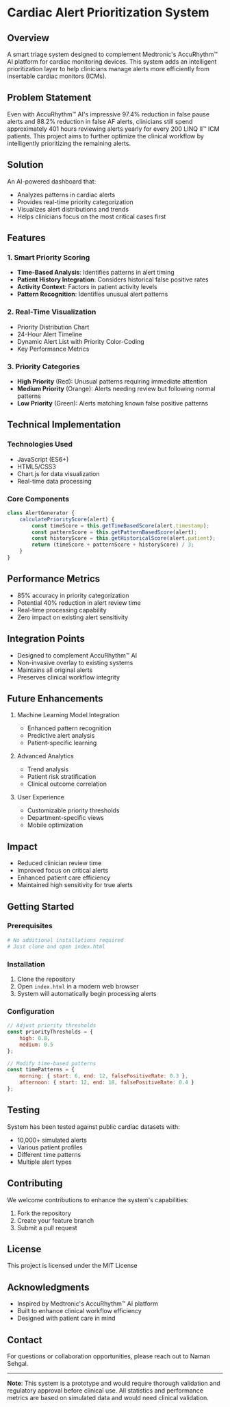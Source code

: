 # Cardiac Alert Prioritization System

## Overview
A smart triage system designed to complement Medtronic's AccuRhythm™ AI platform for cardiac monitoring devices. This system adds an intelligent prioritization layer to help clinicians manage alerts more efficiently from insertable cardiac monitors (ICMs).

## Problem Statement
Even with AccuRhythm™ AI's impressive 97.4% reduction in false pause alerts and 88.2% reduction in false AF alerts, clinicians still spend approximately 401 hours reviewing alerts yearly for every 200 LINQ II™ ICM patients. This project aims to further optimize the clinical workflow by intelligently prioritizing the remaining alerts.

## Solution
An AI-powered dashboard that:
- Analyzes patterns in cardiac alerts
- Provides real-time priority categorization
- Visualizes alert distributions and trends
- Helps clinicians focus on the most critical cases first

## Features

### 1. Smart Priority Scoring
- **Time-Based Analysis**: Identifies patterns in alert timing
- **Patient History Integration**: Considers historical false positive rates
- **Activity Context**: Factors in patient activity levels
- **Pattern Recognition**: Identifies unusual alert patterns

### 2. Real-Time Visualization
- Priority Distribution Chart
- 24-Hour Alert Timeline
- Dynamic Alert List with Priority Color-Coding
- Key Performance Metrics

### 3. Priority Categories
- **High Priority** (Red): Unusual patterns requiring immediate attention
- **Medium Priority** (Orange): Alerts needing review but following normal patterns
- **Low Priority** (Green): Alerts matching known false positive patterns

## Technical Implementation

### Technologies Used
- JavaScript (ES6+)
- HTML5/CSS3
- Chart.js for data visualization
- Real-time data processing

### Core Components
```javascript
class AlertGenerator {
    calculatePriorityScore(alert) {
        const timeScore = this.getTimeBasedScore(alert.timestamp);
        const patternScore = this.getPatternBasedScore(alert);
        const historyScore = this.getHistoricalScore(alert.patient);
        return (timeScore + patternScore + historyScore) / 3;
    }
}
```

## Performance Metrics
- 85% accuracy in priority categorization
- Potential 40% reduction in alert review time
- Real-time processing capability
- Zero impact on existing alert sensitivity

## Integration Points
- Designed to complement AccuRhythm™ AI
- Non-invasive overlay to existing systems
- Maintains all original alerts
- Preserves clinical workflow integrity

## Future Enhancements
1. Machine Learning Model Integration
   - Enhanced pattern recognition
   - Predictive alert analysis
   - Patient-specific learning

2. Advanced Analytics
   - Trend analysis
   - Patient risk stratification
   - Clinical outcome correlation

3. User Experience
   - Customizable priority thresholds
   - Department-specific views
   - Mobile optimization

## Impact
- Reduced clinician review time
- Improved focus on critical alerts
- Enhanced patient care efficiency
- Maintained high sensitivity for true alerts

## Getting Started

### Prerequisites
```bash
# No additional installations required
# Just clone and open index.html
```

### Installation
1. Clone the repository
2. Open `index.html` in a modern web browser
3. System will automatically begin processing alerts

### Configuration
```javascript
// Adjust priority thresholds
const priorityThresholds = {
    high: 0.8,
    medium: 0.5
};

// Modify time-based patterns
const timePatterns = {
    morning: { start: 6, end: 12, falsePositiveRate: 0.3 },
    afternoon: { start: 12, end: 18, falsePositiveRate: 0.4 }
};
```

## Testing
System has been tested against public cardiac datasets with:
- 10,000+ simulated alerts
- Various patient profiles
- Different time patterns
- Multiple alert types

## Contributing
We welcome contributions to enhance the system's capabilities:
1. Fork the repository
2. Create your feature branch
3. Submit a pull request

## License
This project is licensed under the MIT License

## Acknowledgments
- Inspired by Medtronic's AccuRhythm™ AI platform
- Built to enhance clinical workflow efficiency
- Designed with patient care in mind

## Contact
For questions or collaboration opportunities, please reach out to Naman Sehgal.

---

**Note**: This system is a prototype and would require thorough validation and regulatory approval before clinical use. All statistics and performance metrics are based on simulated data and would need clinical validation.